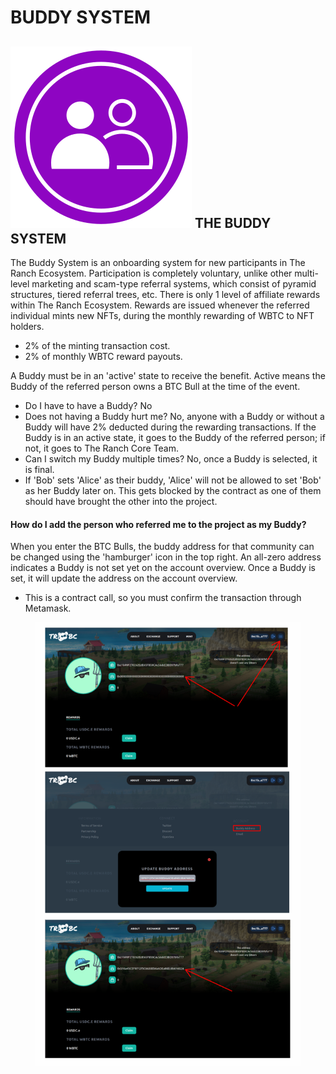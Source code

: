 # BUDDY SYSTEM

##

## ![](<../../.gitbook/assets/Buddy System.svg>) **THE BUDDY SYSTEM**

The Buddy System is an onboarding system for new participants in The Ranch Ecosystem. Participation is completely voluntary, unlike other multi-level marketing and scam-type referral systems, which consist of pyramid structures, tiered referral trees, etc. There is only 1 level of affiliate rewards within The Ranch Ecosystem. Rewards are issued whenever the referred individual mints new NFTs, during the monthly rewarding of WBTC to NFT holders.

* 2% of the minting transaction cost.
* 2% of monthly WBTC reward payouts.&#x20;



A Buddy must be in an 'active' state to receive the benefit. Active means the Buddy of the referred person owns a BTC Bull at the time of the event.&#x20;

* Do I have to have a Buddy? No
* Does not having a Buddy hurt me? No, anyone with a Buddy or without a Buddy will have 2% deducted during the rewarding transactions. If the Buddy is in an active state, it goes to the Buddy of the referred person; if not, it goes to The Ranch Core Team.
* Can I switch my Buddy multiple times? No, once a Buddy is selected, it is final.
* If 'Bob' sets 'Alice' as their buddy, 'Alice' will not be allowed to set 'Bob' as her Buddy later on. This gets blocked by the contract as one of them should have brought the other into the project.&#x20;

#### How do I add the person who referred me to the project as my Buddy?&#x20;

When you enter the BTC Bulls,  the buddy address for that community can be changed using the 'hamburger' icon in the top right. An all-zero address indicates a Buddy is not set yet on the account overview. Once a Buddy is set, it will update the address on the account overview.&#x20;

* This is a contract call, so you must confirm the transaction through Metamask.

<figure><img src="../../.gitbook/assets/image (9) (3).png" alt=""><figcaption></figcaption></figure>





